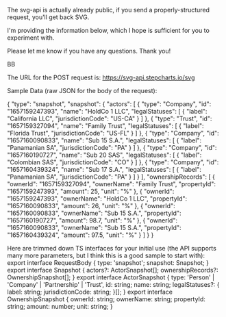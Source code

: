 The svg-api is actually already public, if you send a properly-structured request, you'll get back SVG. 

I'm providing the information below, which I hope is sufficient for you to experiment with. 

Please let me know if you have any questions. Thank you!

BB

The URL for the POST request is: https://svg-api.stepcharts.io/svg

Sample Data (raw JSON for the body of the request):

{
  "type": "snapshot",
  "snapshot": {
    "actors": [
      {
        "type": "Company",
        "id": "1657159247393",
        "name": "HoldCo 1 LLC",
        "legalStatuses": [
          {
            "label": "California LLC",
            "jurisdictionCode": "US-CA"
          }
        ]
      },
      {
        "type": "Trust",
        "id": "1657159327094",
        "name": "Family Trust",
        "legalStatuses": [
          {
            "label": "Florida Trust",
            "jurisdictionCode": "US-FL"
          }
        ]
      },
      {
        "type": "Company",
        "id": "1657160090833",
        "name": "Sub 15 S.A.",
        "legalStatuses": [
          {
            "label": "Panamanian SA",
            "jurisdictionCode": "PA"
          }
        ]
      },
      {
        "type": "Company",
        "id": "1657160190727",
        "name": "Sub 20 SAS",
        "legalStatuses": [
          {
            "label": "Colombian SAS",
            "jurisdictionCode": "CO"
          }
        ]
      },
      {
        "type": "Company",
        "id": "1657160439324",
        "name": "Sub 17 S.A.",
        "legalStatuses": [
          {
            "label": "Panamanian SA",
            "jurisdictionCode": "PA"
          }
        ]
      }
    ],
    "ownershipRecords": [
      {
        "ownerId": "1657159327094",
        "ownerName": "Family Trust",
        "propertyId": "1657159247393",
        "amount": 25,
        "unit": "%"
      },
      {
        "ownerId": "1657159247393",
        "ownerName": "HoldCo 1 LLC",
        "propertyId": "1657160090833",
        "amount": 26,
        "unit": "%"
      },
      {
        "ownerId": "1657160090833",
        "ownerName": "Sub 15 S.A.",
        "propertyId": "1657160190727",
        "amount": 98.7,
        "unit": "%"
      },
      {
        "ownerId": "1657160090833",
        "ownerName": "Sub 15 S.A.",
        "propertyId": "1657160439324",
        "amount": 97.5,
        "unit": "%"
      }
    ]
  }
}

Here are trimmed down TS interfaces for your initial use (the API supports many more parameters, but I think this is a good sample to start with):
export interface RequestBody {
    type: 'snapshot';
    snapshot: Snapshot;
}
export interface Snapshot {
  actors?: ActorSnapshot[];
  ownershipRecords?: OwnershipSnapshot[];
}
export interface ActorSnapshot {
  type: 'Person' | 'Company' | 'Partnership' | 'Trust',
  id: string;
  name: string;
  legalStatuses?: {
    label: string;
    jurisdictionCode: string;
  }[];
}
export interface OwnershipSnapshot {
    ownerId: string;
    ownerName: string;
    propertyId: string;
    amount: number;
    unit: string;
}